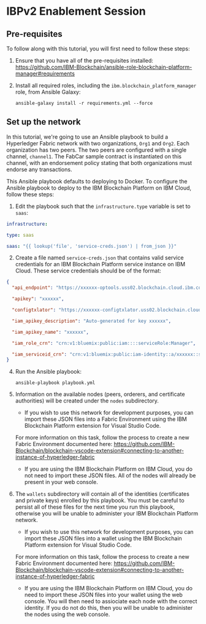 # IBPv2 Enablement Session

## Pre-requisites

To follow along with this tutorial, you will first need to follow these steps:

1. Ensure that you have all of the pre-requisites installed: https://github.com/IBM-Blockchain/ansible-role-blockchain-platform-manager#requirements

2. Install all required roles, including the `ibm.blockchain_platform_manager` role, from Ansible Galaxy:

   `ansible-galaxy install -r requirements.yml --force`

## Set up the network

In this tutorial, we're going to use an Ansible playbook to build a Hyperledger Fabric network with two organizations, `Org1` and `Org2`. Each organization has two peers. The two peers are configured with a single channel, `channel1`. The FabCar sample contract is instantiated on this channel, with an endorsement policy stating that both organizations must endorse any transactions.

This Ansible playbook defaults to deploying to Docker. To configure the Ansible playbook to deploy to the IBM Blockchain Platform on IBM Cloud, follow these steps:

1. Edit the playbook such that the `infrastructure.type` variable is set to `saas`:

```yaml
infrastructure:

type: saas

saas: "{{ lookup('file', 'service-creds.json') | from_json }}"
```

2. Create a file named `service-creds.json` that contains valid service credentials for an IBM Blockchain Platform service instance on IBM Cloud. These service credentials should be of the format:

```json
{
  "api_endpoint": "https://xxxxxx-optools.uss02.blockchain.cloud.ibm.com",

  "apikey": "xxxxxx",

  "configtxlator": "https://xxxxxx-configtxlator.uss02.blockchain.cloud.ibm.com",

  "iam_apikey_description": "Auto-generated for key xxxxxx",

  "iam_apikey_name": "xxxxxx",

  "iam_role_crn": "crn:v1:bluemix:public:iam::::serviceRole:Manager",

  "iam_serviceid_crn": "crn:v1:bluemix:public:iam-identity::a/xxxxxx::serviceid:ServiceId-xxxxxx"
}
```

4. Run the Ansible playbook:

   `ansible-playbook playbook.yml`

5) Information on the available nodes (peers, orderers, and certificate authorities) will be created under the `nodes` subdirectory.

   - If you wish to use this network for development purposes, you can import these JSON files into a Fabric Environment using the IBM Blockchain Platform extension for Visual Studio Code.

   For more information on this task, follow the process to create a new Fabric Environment documented here: https://github.com/IBM-Blockchain/blockchain-vscode-extension#connecting-to-another-instance-of-hyperledger-fabric

   - If you are using the IBM Blockchain Platform on IBM Cloud, you do not need to import these JSON files. All of the nodes will already be present in your web console.

6. The `wallets` subdirectory will contain all of the identities (certificates and private keys) enrolled by this playbook. You must be careful to persist all of these files for the next time you run this playbook, otherwise you will be unable to administer your IBM Blockchain Platform network.

   - If you wish to use this network for development purposes, you can import these JSON files into a wallet using the IBM Blockchain Platform extension for Visual Studio Code.

   For more information on this task, follow the process to create a new Fabric Environment documented here: https://github.com/IBM-Blockchain/blockchain-vscode-extension#connecting-to-another-instance-of-hyperledger-fabric

   - If you are using the IBM Blockchain Platform on IBM Cloud, you do need to import these JSON files into your wallet using the web console. You will then need to assiociate each node with the correct identity. If you do not do this, then you will be unable to administer the nodes using the web console.
